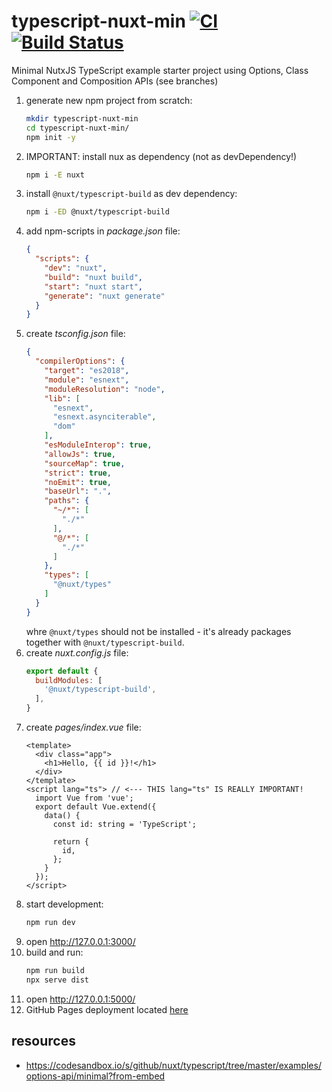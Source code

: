 # typescript-nuxt-min [![CI](https://github.com/daggerok/typescript-nuxt-min/workflows/CI/badge.svg)](https://github.com/daggerok/typescript-nuxt-min/actions?query=workflow%3ACI) [![Build Status](https://travis-ci.org/daggerok/typescript-nuxt-min.svg?branch=master)](https://travis-ci.org/daggerok/typescript-nuxt-min)
Minimal NutxJS TypeScript example starter project using Options, Class Component and Composition APIs (see branches)

1. generate new npm project from scratch:
   ```bash
   mkdir typescript-nuxt-min
   cd typescript-nuxt-min/
   npm init -y
   ```
1. IMPORTANT: install nux as dependency (not as devDependency!)
   ```bash
   npm i -E nuxt
   ```
1. install `@nuxt/typescript-build` as dev dependency:
   ```bash
   npm i -ED @nuxt/typescript-build
   ```
1. add npm-scripts in _package.json_ file:
   ```json
   {
     "scripts": {
       "dev": "nuxt",
       "build": "nuxt build",
       "start": "nuxt start",
       "generate": "nuxt generate"
     }
   }
   ```
1. create _tsconfig.json_ file:
   ```json
   {
     "compilerOptions": {
       "target": "es2018",
       "module": "esnext",
       "moduleResolution": "node",
       "lib": [
         "esnext",
         "esnext.asynciterable",
         "dom"
       ],
       "esModuleInterop": true,
       "allowJs": true,
       "sourceMap": true,
       "strict": true,
       "noEmit": true,
       "baseUrl": ".",
       "paths": {
         "~/*": [
           "./*"
         ],
         "@/*": [
           "./*"
         ]
       },
       "types": [
         "@nuxt/types"
       ]
     }
   }
   ```
   whre `@nuxt/types` should not be installed - it's already packages together with `@nuxt/typescript-build`.
1. create _nuxt.config.js_ file:
   ```js
   export default {
     buildModules: [
       '@nuxt/typescript-build',
     ],
   }
   ```
1. create _pages/index.vue_ file:
   ```vue
   <template>
     <div class="app">
       <h1>Hello, {{ id }}!</h1>
     </div>
   </template>
   <script lang="ts"> // <--- THIS lang="ts" IS REALLY IMPORTANT!
     import Vue from 'vue';
     export default Vue.extend({
       data() {
         const id: string = 'TypeScript';
         
         return {
           id,
         };
       }
     });
   </script>
   ```
1. start development:
   ```bash
   npm run dev
   ```
1. open http://127.0.0.1:3000/
1. build and run:
   ```bash
   npm run build
   npx serve dist
   ```
1. open http://127.0.0.1:5000/
1. GitHub Pages deployment located [here](https://daggerok.github.io/typescript-nuxt-min/)

## resources

* https://codesandbox.io/s/github/nuxt/typescript/tree/master/examples/options-api/minimal?from-embed
